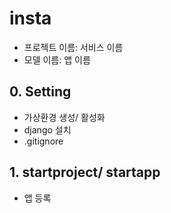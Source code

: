 # insta

- 프로젝트 이름: 서비스 이름
- 모델 이름: 앱 이름

## 0. Setting
- 가상환경 생성/ 활성화
- django 설치
- .gitignore

## 1. startproject/ startapp
- 앱 등록